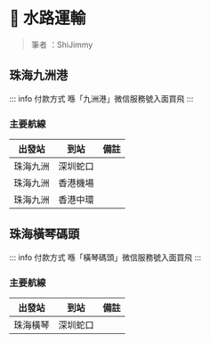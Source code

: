 # 🚢 水路運輸

> 筆者 ：ShiJimmy

## 珠海九洲港

::: info 付款方式
喺「九洲港」微信服務號入面買飛
:::

### 主要航線

| 出發站 | 到站 | 備註 |
| :---: | :---: | --- |
| 珠海九洲 | 深圳蛇口 | |
| 珠海九洲 | 香港機場 | |
| 珠海九洲 | 香港中環 | |

## 珠海橫琴碼頭

::: info 付款方式
喺「橫琴碼頭」微信服務號入面買飛
:::

### 主要航線

| 出發站 | 到站 | 備註 |
| :---: | :---: | --- |
| 珠海橫琴 | 深圳蛇口 | |
